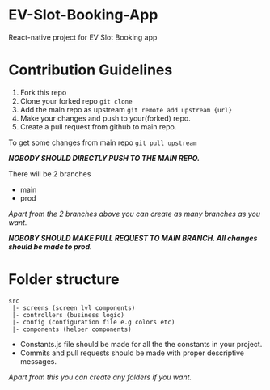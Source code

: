 # EV-Slot-Booking-App
React-native project for EV Slot Booking app


# Contribution Guidelines

1. Fork this repo
2. Clone your forked repo `git clone`
3. Add the main repo as upstream `git remote add upstream {url}`
4. Make your changes and push to your(forked) repo.
5. Create a pull request from github to main repo.

To get some changes from main repo `git pull upstream`

__*NOBODY SHOULD DIRECTLY PUSH TO THE MAIN REPO.*__

There will be 2 branches
- main
- prod

_Apart from the 2 branches above you can create as many branches as you want._

__*NOBOBY SHOULD MAKE PULL REQUEST TO MAIN BRANCH. All changes should be made to prod.*__


# Folder structure
```
src
 |- screens (screen lvl components)
 |- controllers (business logic)
 |- config (configuration file e.g colors etc)
 |- components (helper components)
```

- Constants.js file should be made for all the the constants in your project.
- Commits and pull requests should be made with proper descriptive messages.

_Apart from this you can create any folders if you want._

